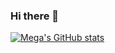 ### Hi there 👋

<!--
**MegaDewi2/MegaDewi2** is a ✨ _special_ ✨ repository because its `README.md` (this file) appears on your GitHub profile.

Here are some ideas to get you started:

- 🔭 I’m currently working on ...
- 🌱 I’m currently learning ...
- 👯 I’m looking to collaborate on ...
- 🤔 I’m looking for help with ...
- 💬 Ask me about ...
- 📫 How to reach me: ...
- 😄 Pronouns: ...
- ⚡ Fun fact: ...
-->
[![Mega's GitHub stats](https://github-readme-stats.vercel.app/api?username=MegaDewi2)](https://github.com/MegaDewi2/github-readme-stats)
